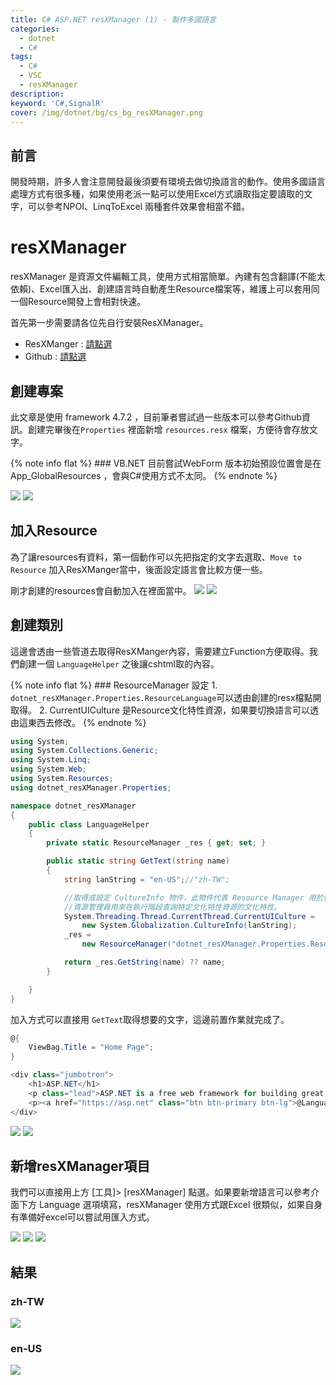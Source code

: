```yaml
---
title: C# ASP.NET resXManager (1) - 製作多國語言 
categories: 
  - dotnet
  - C#
tags: 
  - C#
  - VSC
  - resXManager
description:
keyword: 'C#,SignalR'
cover: /img/dotnet/bg/cs_bg_resXManager.png
---
```

## 前言
開發時期，許多人會注意開發最後須要有環境去做切換語言的動作。使用多國語言處理方式有很多種，如果使用老派一點可以使用Excel方式讀取指定要讀取的文字，可以參考NPOI、LinqToExcel 兩種套件效果會相當不錯。

# resXManager
resXManager 是資源文件編輯工具，使用方式相當簡單。內建有包含翻譯(不能太依賴)、Excel匯入出、創建語言時自動產生Resource檔案等，維護上可以套用同一個Resource開發上會相對快速。

首先第一步需要請各位先自行安裝ResXManager。

- ResXManger : [請點選](https://marketplace.visualstudio.com/items?itemName=TomEnglert.ResXManager)
- Github : [請點選](https://github.com/JontCont/dotnet_resXManager)

## 創建專案
此文章是使用 framework 4.7.2 ，目前筆者嘗試過一些版本可以參考Github資訊。創建完畢後在```Properties``` 裡面新增 ```resources.resx``` 檔案，方便待會存放文字。


{% note info flat %}
    ### VB.NET
    目前嘗試WebForm 版本初始預設位置會是在 App_GlobalResources ，會與C#使用方式不太同。
{% endnote %}

![](/img/dotnet/cs/resXManager/Snipaste_2022-07-23_20-06-59.png)
![](/img/dotnet/cs/resXManager/Snipaste_2022-07-23_20-09-19.png)


## 加入Resource
為了讓resources有資料，第一個動作可以先把指定的文字去選取、```Move to Resource``` 加入ResXManger當中，後面設定語言會比較方便一些。

剛才創建的resources會自動加入在裡面當中。
![](/img/dotnet/cs/resXManager/Snipaste_2022-07-23_20-11-09.png)
![](/img/dotnet/cs/resXManager/Snipaste_2022-07-23_20-13-19.png)


## 創建類別
這邊會透由一些管道去取得ResXManger內容，需要建立Function方便取得。我們創建一個 ```LanguageHelper``` 之後讓cshtml取的內容。


{% note info flat %}
    ### ResourceManager 設定
    1. ```dotnet_resXManager.Properties.ResourceLanguage```可以透由創建的resx檔點開取得。
    2. CurrentUICulture 是Resource文化特性資源，如果要切換語言可以透由這東西去修改。
{% endnote %}

```cs
using System;
using System.Collections.Generic;
using System.Linq;
using System.Web;
using System.Resources;
using dotnet_resXManager.Properties;

namespace dotnet_resXManager
{
    public class LanguageHelper
    {
        private static ResourceManager _res { get; set; }

        public static string GetText(string name)
        {
            string lanString = "en-US";//"zh-TW";

            //取得或設定 CultureInfo 物件，此物件代表 Resource Manager 用於執行階段查詢特定文化特性資源的目前使用者介面文化特性。
            //資源管理員用來在執行階段查詢特定文化特性資源的文化特性。
            System.Threading.Thread.CurrentThread.CurrentUICulture =
                new System.Globalization.CultureInfo(lanString);
            _res =
                new ResourceManager("dotnet_resXManager.Properties.ResourceLanguage", typeof(ResourceLanguage).Assembly);

            return _res.GetString(name) ?? name;
        }

    }
}
```

加入方式可以直接用 ```GetText```取得想要的文字，這邊前置作業就完成了。
```cs
@{
    ViewBag.Title = "Home Page";
}

<div class="jumbotron">
    <h1>ASP.NET</h1>
    <p class="lead">ASP.NET is a free web framework for building great Web sites and Web applications using HTML, CSS and JavaScript.</p>
    <p><a href="https://asp.net" class="btn btn-primary btn-lg">@LanguageHelper.GetText("LearnMore") &raquo;</a></p>
</div>

```

![](/img/dotnet/cs/resXManager/Snipaste_2022-07-23_20-32-29.png)
![](/img/dotnet/cs/resXManager/Snipaste_2022-07-23_20-33-36.png)


## 新增resXManager項目
我們可以直接用上方 [工具]> [resXManager] 點選。如果要新增語言可以參考介面下方 Language 選項填寫，resXManager 使用方式跟Excel 很類似，如果自身有準備好excel可以嘗試用匯入方式。

![](/img/dotnet/cs/resXManager/Snipaste_2022-07-23_20-34-30.png)
![](/img/dotnet/cs/resXManager/Snipaste_2022-07-23_20-35-38.png)
![](/img/dotnet/cs/resXManager/Snipaste_2022-07-23_20-35-52.png)


## 結果
### zh-TW
![](/img/dotnet/cs/resXManager/Snipaste_2022-07-23_20-42-34.png)
### en-US
![](/img/dotnet/cs/resXManager/Snipaste_2022-07-23_20-42-57.png)

